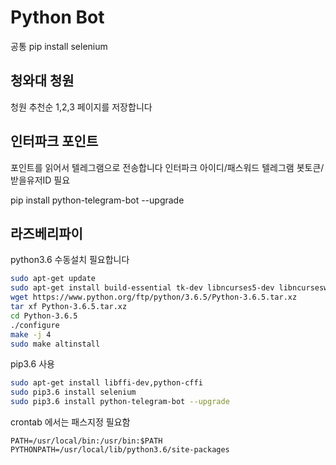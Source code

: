 # Python Bot

공통
pip install selenium

## 청와대 청원 
청원 추천순 1,2,3 페이지를 저장합니다

## 인터파크 포인트
포인트를 읽어서 텔레그램으로 전송합니다
인터파크 아이디/패스워드
텔레그램 봇토큰/받을유저ID 필요

pip install python-telegram-bot --upgrade

## 라즈베리파이
python3.6 수동설치 필요합니다



```bash
sudo apt-get update
sudo apt-get install build-essential tk-dev libncurses5-dev libncursesw5-dev libreadline6-dev libdb5.3-dev libgdbm-dev libsqlite3-dev libssl-dev libbz2-dev libexpat1-dev liblzma-dev zlib1g-dev
wget https://www.python.org/ftp/python/3.6.5/Python-3.6.5.tar.xz
tar xf Python-3.6.5.tar.xz
cd Python-3.6.5
./configure
make -j 4
sudo make altinstall
```

pip3.6 사용
```bash
sudo apt-get install libffi-dev,python-cffi
sudo pip3.6 install selenium
sudo pip3.6 install python-telegram-bot --upgrade
```
crontab 에서는 패스지정 필요함
```
PATH=/usr/local/bin:/usr/bin:$PATH
PYTHONPATH=/usr/local/lib/python3.6/site-packages
````
